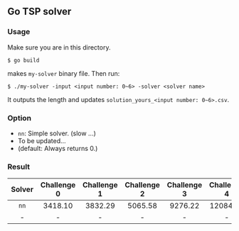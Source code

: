 ## Go TSP solver

### Usage
Make sure you are in this directory.
```
$ go build
```
makes `my-solver` binary file. Then run:
```
$ ./my-solver -input <input number: 0~6> -solver <solver name>
```
It outputs the length and updates `solution_yours_<input number: 0~6>.csv`.

### Option
- `nn`: Simple solver. (slow ...)
- To be updated...
- (default: Always returns 0.)

### Result
| Solver | Challenge 0 | Challenge 1 | Challenge 2 | Challenge 3 | Challenge 4 | Challenge 5 | Challenge 6 |
|:--:|:--:|:--:|:--:|:--:|:--:|:--:|:--:|
| `nn` |3418.10|3832.29|5065.58|9276.22|12084.32|24191.66|47822.41|
| - |-|-|-|-|-|-|-|